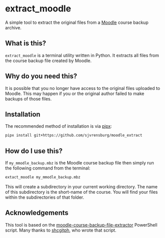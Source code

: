 # extract_moodle

A simple tool to extract the original files from a [Moodle](https://moodle.org/) course backup archive.

## What is this?

`extract_moodle` is a terminal utility written in Python. It extracts all files from the course backup file created by Moodle.

## Why do you need this?

It is possible that you no longer have access to the original files uploaded to Moodle. This may happen if you or the original author failed to make backups of those files.

## Installation

The recommended method of installation is via [pipx](https://pypa.github.io/pipx/):

```bash
pipx install git+https://github.com/sjvrensburg/moodle_extract
```

## How do I use this?

If `my_mmodle_backup.mbz` is the Moodle course backup file then simply run the following command from the terminal:

```bash
extact_moodle my_mmodle_backup.mbz
```

This will create a subdirectory in your current working directory. The name of this subdirectory is the short-name of the course. You will find your files within the subdirectories of that folder.

## Acknowledgements

This tool is based on the [moodle-course-backup-file-extractor](https://github.com/shcgitpf/moodle-course-backup-file-extractor) PowerShell script. Many thanks to [shcgitph](https://github.com/shcgitpf), who wrote that script.
